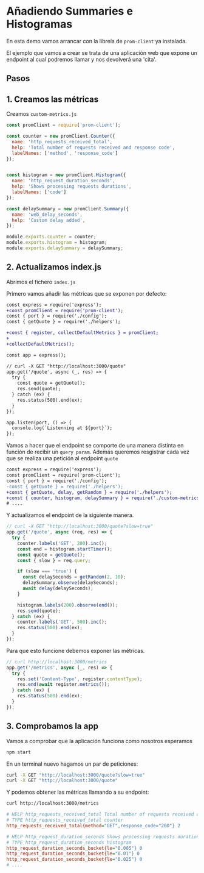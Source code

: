 # Añadiendo Summaries e Histogramas

En esta demo vamos arrancar con la libreía de `prom-client` ya instalada.

El ejemplo que vamos a crear se trata de una aplicación web que expone un endpoint al cual podremos llamar y nos devolverá una 'cita'.

## Pasos

## 1. Creamos las métricas

Creamos `custom-metrics.js`

```js
const promClient = require('prom-client');

const counter = new promClient.Counter({
  name: 'http_requests_received_total',
  help: 'Total number of requests received and response code',
  labelNames: ['method', 'response_code']
});


const histogram = new promClient.Histogram({
  name: 'http_request_duration_seconds',
  help: 'Shows processing requests durations',
  labelNames: ['code']
});

const delaySummary = new promClient.Summary({
  name: 'web_delay_seconds',
  help: 'Custom delay added',
});

module.exports.counter = counter;
module.exports.histogram = histogram;
module.exports.delaySummary = delaySummary;
```

## 2. Actualizamos index.js

Abrimos el fichero `index.js`

Primero vamos añadir las métricas que se exponen por defecto:

```diff
const express = require('express');
+const promClient = require('prom-client');
const { port } = require('./config');
const { getQuote } = require('./helpers');

+const { register, collectDefaultMetrics } = promClient;
+
+collectDefaultMetrics();

const app = express();

// curl -X GET "http://localhost:3000/quote"
app.get('/quote', async (_, res) => {
  try {
    const quote = getQuote();
    res.send(quote);
  } catch (ex) {
    res.status(500).end(ex);
  }
});

app.listen(port, () => {
  console.log(`Listenning at ${port}`);
});
```

Vamos a hacer que el endpoint se comporte de una manera distinta en función de recibir un `query param`. Además queremos resgistrar cada vez que se realiza una petición al endpoint `quote`

```diff
const express = require('express');
const promClient = require('prom-client');
const { port } = require('./config');
-const { getQuote } = require('./helpers');
+const { getQuote, delay, getRandom } = require('./helpers');
+const { counter, histogram, delaySummary } = require('./custom-metrics');
# ....
```

Y actualizamos el endpoint de la siguiente manera.

```js
// curl -X GET "http://localhost:3000/quote?slow=true"
app.get('/quote', async (req, res) => {
  try {
    counter.labels('GET', 200).inc();
    const end = histogram.startTimer();
    const quote = getQuote();
    const { slow } = req.query;

    if (slow === 'true') {
      const delaySeconds = getRandom(2, 10);
      delaySummary.observe(delaySeconds);
      await delay(delaySeconds);
    }

    histogram.labels(200).observe(end());
    res.send(quote);
  } catch (ex) {
    counter.labels('GET', 500).inc();
    res.status(500).end(ex);
  }
});
```

Para que esto funcione debemos exponer las métricas.

```js
// curl http://localhost:3000/metrics
app.get('/metrics', async (_, res) => {
  try {
    res.set('Content-Type', register.contentType);
    res.end(await register.metrics());
  } catch (ex) {
    res.status(500).end(ex);
  }
});
```

## 3. Comprobamos la app

Vamos a comprobar que la aplicación funciona como nosotros esperamos

```bash
npm start
```

En un terminal nuevo hagamos un par de peticiones:

```bash
curl -X GET "http://localhost:3000/quote?slow=true"
curl -X GET "http://localhost:3000/quote"
```

Y podemos obtener las métricas llamando a su endpoint:

```bash
curl http://localhost:3000/metrics
```

```ini
# HELP http_requests_received_total Total number of requests received and response code
# TYPE http_requests_received_total counter
http_requests_received_total{method="GET",response_code="200"} 2

# HELP http_request_duration_seconds Shows processing requests durations
# TYPE http_request_duration_seconds histogram
http_request_duration_seconds_bucket{le="0.005"} 0
http_request_duration_seconds_bucket{le="0.01"} 0
http_request_duration_seconds_bucket{le="0.025"} 0
# ....
```